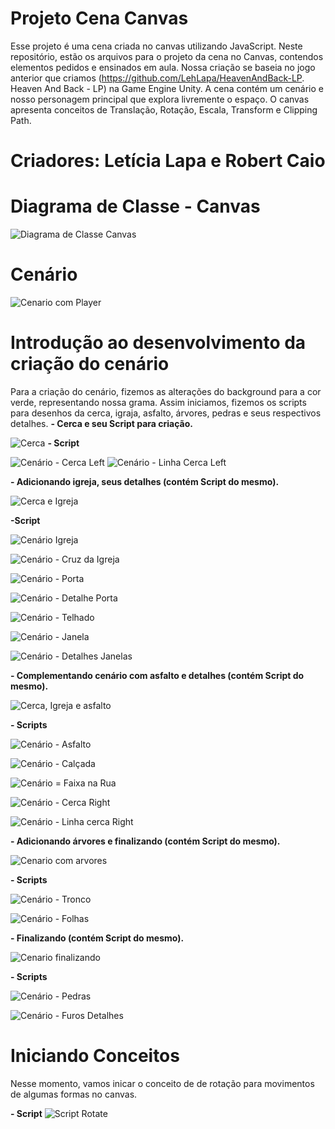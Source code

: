 # Projeto Cena Canvas
Esse projeto é uma cena criada no canvas utilizando JavaScript. Neste repositório, estão os arquivos para o projeto da cena no Canvas, contendos elementos pedidos e ensinados em aula. Nossa criação se baseia no jogo anterior que criamos (https://github.com/LehLapa/HeavenAndBack-LP. Heaven And Back - LP) na Game Engine Unity. 
A cena contém um cenário e nosso personagem principal que explora livremente o espaço. O canvas apresenta conceitos de Translação, Rotação, Escala, Transform e Clipping Path.
# Criadores: Letícia Lapa e Robert Caio 
# Diagrama de Classe - Canvas
![Diagrama de Classe Canvas](https://github.com/Rob3rt2/ProjetoCenaCanvas/assets/128638269/191c1672-b31d-4699-8da1-e93d47d5b984)
# Cenário
![Cenario com Player](https://github.com/Rob3rt2/ProjetoCenaCanvas/assets/128638269/4842312a-62be-4b02-8ff4-be6fdb4b67cf)
# Introdução ao desenvolvimento da criação do cenário
Para a criação do cenário, fizemos as alterações do background para a cor verde, representando nossa grama. Assim iniciamos, fizemos os scripts para desenhos da cerca, igraja, asfalto, árvores, pedras e seus respectivos detalhes.
**- Cerca e seu Script para criação.**

 ![Cerca](https://github.com/Rob3rt2/ProjetoCenaCanvas/assets/128638269/5e256e0b-43eb-47d4-aa91-75ea5901f365)
**- Script**
 
![Cenário - Cerca Left](https://github.com/Rob3rt2/ProjetoCenaCanvas/assets/128638269/341b19de-7c4a-4c71-a9de-4a9a5c02d645)
![Cenário - Linha Cerca Left](https://github.com/Rob3rt2/ProjetoCenaCanvas/assets/128638269/68cbc060-f296-4298-9a97-12ec9bacb758)

**- Adicionando igreja, seus detalhes (contém Script do mesmo).**

![Cerca e Igreja](https://github.com/Rob3rt2/ProjetoCenaCanvas/assets/128638269/54c27f82-e2d3-4191-b93a-ce51c8869dac)

**-Script**

![Cenário Igreja](https://github.com/Rob3rt2/ProjetoCenaCanvas/assets/128638269/38816f7c-a63c-4116-852c-cad51801f2ea)

![Cenário - Cruz da Igreja](https://github.com/Rob3rt2/ProjetoCenaCanvas/assets/128638269/3ddb8d04-09c6-44bb-aa73-1e70dfb7b869)

![Cenário - Porta](https://github.com/Rob3rt2/ProjetoCenaCanvas/assets/128638269/57851761-06f1-4ac0-91a4-a10b745c7dd9)

![Cenário - Detalhe Porta](https://github.com/Rob3rt2/ProjetoCenaCanvas/assets/128638269/e16388a2-ad86-45a7-8395-c62adca4cf40)

![Cenário - Telhado](https://github.com/Rob3rt2/ProjetoCenaCanvas/assets/128638269/ed3aef51-9f79-4b07-9416-87c0c643ef72)

![Cenário - Janela](https://github.com/Rob3rt2/ProjetoCenaCanvas/assets/128638269/fedf618e-ab00-47e2-b6e4-8d603ac52d17)

![Cenário - Detalhes Janelas](https://github.com/Rob3rt2/ProjetoCenaCanvas/assets/128638269/f69c7ea0-9283-4335-bb59-ad9b5c0968a0)

**- Complementando cenário com asfalto e detalhes (contém Script do mesmo).**
 
![Cerca, Igreja e asfalto](https://github.com/Rob3rt2/ProjetoCenaCanvas/assets/128638269/f00c63f9-6efc-4e08-968e-82cebe8ea136)

**- Scripts**

![Cenário - Asfalto](https://github.com/Rob3rt2/ProjetoCenaCanvas/assets/128638269/50e53930-280c-41fb-995b-a02b852b962e)

![Cenário - Calçada](https://github.com/Rob3rt2/ProjetoCenaCanvas/assets/128638269/3cace006-d507-4975-942e-363c7b6f607b)

![Cenário = Faixa na Rua](https://github.com/Rob3rt2/ProjetoCenaCanvas/assets/128638269/3540a07b-843a-4d28-b6e6-2d87c1595f35)

![Cenário - Cerca Right](https://github.com/Rob3rt2/ProjetoCenaCanvas/assets/128638269/8ce31a8d-c87e-4c9c-8c97-114e38412d19)

![Cenário - Linha cerca Right](https://github.com/Rob3rt2/ProjetoCenaCanvas/assets/128638269/f6e96345-034e-4001-8c48-0536564ab9ce)

**- Adicionando árvores e finalizando (contém Script do mesmo).**

![Cenario com arvores](https://github.com/Rob3rt2/ProjetoCenaCanvas/assets/128638269/9a0a8b43-6f89-4b8b-9a4c-b721c283703d)

**- Scripts**

![Cenário - Tronco](https://github.com/Rob3rt2/ProjetoCenaCanvas/assets/128638269/1869812f-2fab-495b-b246-46184dcb9912)

![Cenário - Folhas](https://github.com/Rob3rt2/ProjetoCenaCanvas/assets/128638269/e3c7ada2-94f4-4f26-ba98-7a3c2994bbe9)

**- Finalizando (contém Script do mesmo).**

 ![Cenario finalizando](https://github.com/Rob3rt2/ProjetoCenaCanvas/assets/128638269/d561f4c8-ae4f-4242-a34d-90ac9dca6612)

 **- Scripts**

![Cenário - Pedras](https://github.com/Rob3rt2/ProjetoCenaCanvas/assets/128638269/24810c09-e034-4c8f-8ff9-dbe20e5dfa09)

![Cenário - Furos Detalhes](https://github.com/Rob3rt2/ProjetoCenaCanvas/assets/128638269/2a5fd4cf-783e-44f0-812f-cd927ed90d4e)

# Iniciando Conceitos 

Nesse momento, vamos inicar o conceito de de rotação para movimentos de algumas formas no canvas. 

**- Script**
![Script Rotate](https://github.com/Rob3rt2/ProjetoCenaCanvas/assets/128638269/3209f49c-e36c-4074-a0c8-0a4caf9098cf)
